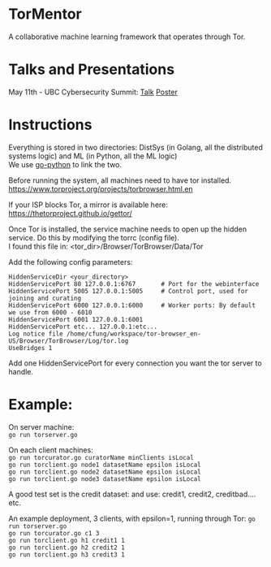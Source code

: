 # TorMentor
A collaborative machine learning framework that operates through Tor.

# Talks and Presentations 
May 11th - UBC Cybersecurity Summit: [Talk](presentations/CyberSecuritySummit-05-11-2018.pdf) [Poster](presentations/TorMentor-Poster-Print.pdf)

# Instructions
Everything is stored in two directories: DistSys (in Golang, all the distributed systems logic) and ML (in Python, all the ML logic)  
We use [go-python](https://github.com/sbinet/go-python) to link the two.

Before running the system, all machines need to have tor installed.   
https://www.torproject.org/projects/torbrowser.html.en 

If your ISP blocks Tor, a mirror is available here:
https://thetorproject.github.io/gettor/ 

Once Tor is installed, the service machine needs to open up the hidden service. Do this by modifying the torrc (config file).  
I found this file in: <tor_dir>/Browser/TorBrowser/Data/Tor

Add the following config parameters:
```
HiddenServiceDir <your_directory>  
HiddenServicePort 80 127.0.0.1:6767       # Port for the webinterface
HiddenServicePort 5005 127.0.0.1:5005     # Control port, used for joining and curating
HiddenServicePort 6000 127.0.0.1:6000     # Worker ports: By default we use from 6000 - 6010
HiddenServicePort 6001 127.0.0.1:6001  
HiddenServicePort etc... 127.0.0.1:etc...    
Log notice file /home/cfung/workspace/tor-browser_en-US/Browser/TorBrowser/Log/tor.log  
UseBridges 1
```
Add one HiddenServicePort for every connection you want the tor server to handle.

# Example:
On server machine:  
`go run torserver.go`

On each client machines:  
`go run torcurator.go curatorName minClients isLocal`  
`go run torclient.go node1 datasetName epsilon isLocal`  
`go run torclient.go node2 datasetName epsilon isLocal`  
`go run torclient.go node3 datasetName epsilon isLocal`  

A good test set is the credit dataset: 
and use: credit1, credit2, creditbad.... etc.

An example deployment, 3 clients, with epsilon=1, running through Tor:
`go run torserver.go`  
`go run torcurator.go c1 3`  
`go run torclient.go h1 credit1 1`  
`go run torclient.go h2 credit2 1`  
`go run torclient.go h3 credit3 1`  


